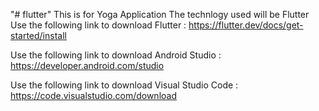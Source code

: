 "# flutter" 
This is for Yoga Application 
The technlogy used will be Flutter
Use the following link to download Flutter :
https://flutter.dev/docs/get-started/install

Use the following link to download Android Studio :
https://developer.android.com/studio

Use the following link to download Visual Studio Code :
https://code.visualstudio.com/download

